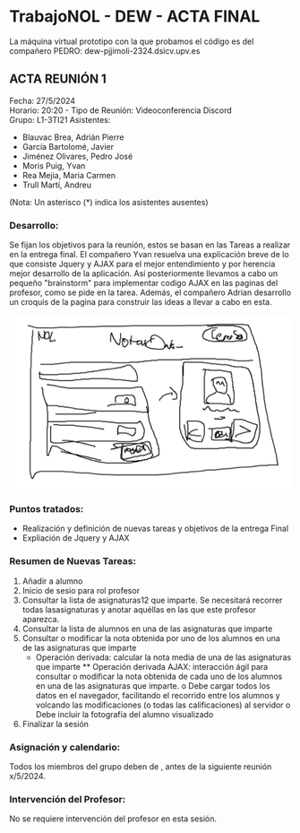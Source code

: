 <h1>TrabajoNOL - DEW - ACTA FINAL </h1>

La máquina virtual prototipo con la que probamos el código es del compañero PEDRO: dew-pjjimoli-2324.dsicv.upv.es

<h2>ACTA REUNIÓN 1</h2>


Fecha: 27/5/2024  
Horario: 20:20  - 
Tipo de Reunión: Videoconferencia Discord   
Grupo: L1-3TI21
Asistentes: 
- Blauvac Brea, Adrián Pierre  
- García Bartolomé, Javier  
- Jiménez Olivares, Pedro José  
- Moris Puig, Yvan  
- Rea Mejia, Maria Carmen  
- Trull Martí, Andreu  
 
(Nota: Un asterisco (*) indica los asistentes ausentes) 


<h3>Desarrollo:</h3>
 
Se fijan los objetivos para la reunión, estos se basan en las Tareas a realizar en la entrega final. 
El compañero Yvan resuelva una explicación breve de lo que consiste Jquery y AJAX para el mejor entendimiento y por herencia mejor desarrollo de la aplicación. Así posteriormente llevamos a cabo un pequeño "brainstorm" para implementar codigo AJAX en las paginas del profesor, como se pide en la tarea. 
Además, el compañero Adrian desarrollo un croquis de la pagina para construir las ideas a llevar a cabo en esta.

![](https://github.com/pjjimoli/TrabajoNOL/blob/master/images/croquis.png)


<h3>Puntos tratados:</h3>  
 
* Realización y definición de nuevas tareas y objetivos de la entrega Final
* Expliación de Jquery y AJAX
  


<h3>Resumen de Nuevas Tareas:</h3>  
 
1. Añadir a alumno 
2. Inicio de sesio para rol profesor
3. Consultar la lista de asignaturas12 que imparte. Se necesitará recorrer todas lasasignaturas y anotar aquéllas en las que este profesor aparezca.
4. Consultar la lista de alumnos en una de las asignaturas que imparte
5. Consultar o modificar la nota obtenida por uno de los alumnos en una de las asignaturas que imparte
    * Operación derivada: calcular la nota media de una de las asignaturas que imparte
       ** Operación derivada AJAX: interacción ágil para consultar o modificar la nota obtenida de cada uno de los alumnos en una de las asignaturas que imparte. 
o Debe cargar todos los datos en el navegador, facilitando el recorrido entre los alumnos y volcando las modificaciones (o todas las calificaciones) al servidor
o Debe incluir la fotografía del alumno visualizado
6. Finalizar la sesión

<h3>Asignación y calendario:</h3>   

Todos los miembros del grupo deben de , antes de la siguiente reunión x/5/2024.

<h3>Intervención del Profesor:</h3>

 No se requiere intervención del profesor en esta sesión.
 




